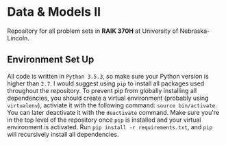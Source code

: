 # Data & Models II

Repository for all problem sets in **RAIK 370H** at University of Nebraska-Lincoln.

## Environment Set Up 
All code is written in `Python 3.5.3`, so make sure your Python version is higher than `2.7`. I would suggest using `pip` to install all packages used throughout the repository. To prevent pip from globally installing all dependencies, you should create a virtual environment (probably using `virtualenv`), activiate it with the following command: `source bin/activate`. You can later deactivate it with the `deactivate` command. Make sure you're in the top level of the repository once `pip` is installed and your virtual environment is activated. Run `pip install -r requirements.txt`, and `pip` will recursively install all dependencies.